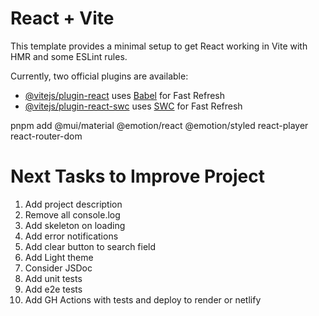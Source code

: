 # React + Vite

This template provides a minimal setup to get React working in Vite with HMR and some ESLint rules.

Currently, two official plugins are available:

- [@vitejs/plugin-react](https://github.com/vitejs/vite-plugin-react/blob/main/packages/plugin-react/README.md) uses [Babel](https://babeljs.io/) for Fast Refresh
- [@vitejs/plugin-react-swc](https://github.com/vitejs/vite-plugin-react-swc) uses [SWC](https://swc.rs/) for Fast Refresh

pnpm add @mui/material @emotion/react @emotion/styled react-player react-router-dom

# Next Tasks to Improve Project
1. Add project description
2. Remove all console.log
3. Add skeleton on loading
4. Add error notifications
5. Add clear button to search field
6. Add Light theme
7. Consider JSDoc
8. Add unit tests
9. Add e2e tests
10. Add GH Actions with tests and deploy to render or netlify